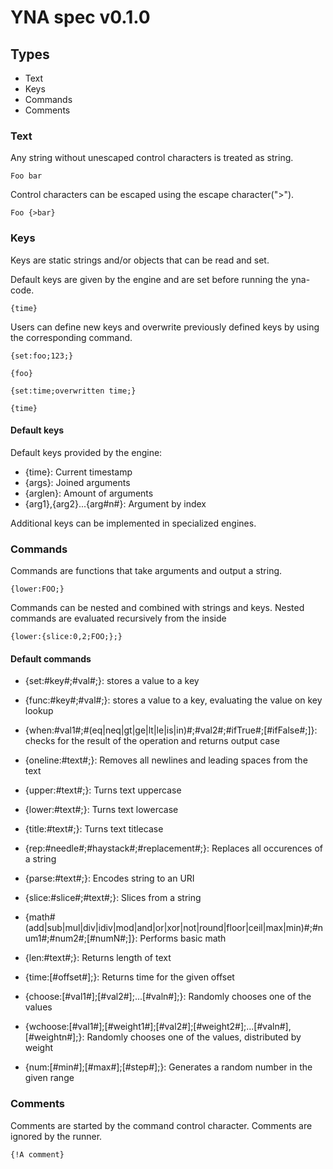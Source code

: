 # YNA spec v0.1.0

## Types

- Text
- Keys
- Commands
- Comments

### Text

Any string without unescaped control characters is treated as string.
```yna
Foo bar
```
Control characters can be escaped using the escape character(">").
```yna
Foo {>bar}
```

### Keys

Keys are static strings and/or objects that can be read and set.

Default keys are given by the engine and are set before running the yna-code.
```yna
{time}
```

Users can define new keys and overwrite previously defined keys by using the corresponding command.
```yna
{set:foo;123;}

{foo}
```

```yna
{set:time;overwritten time;}

{time}
```

#### Default keys

Default keys provided by the engine:
 - {time}: Current timestamp
 - {args}: Joined arguments
 - {arglen}: Amount of arguments
 - {arg1},{arg2}...{arg#n#}: Argument by index

Additional keys can be implemented in specialized engines.

### Commands

Commands are functions that take arguments and output a string.
```yna
{lower:FOO;}
```
Commands can be nested and combined with strings and keys.
Nested commands are evaluated recursively from the inside
```yna
{lower:{slice:0,2;FOO;};}
```

#### Default commands
- {set:#key#;#val#;}: stores a value to a key
- {func:#key#;#val#;}: stores a value to a key, evaluating the value on key lookup
- {when:#val1#;#(eq|neq|gt|ge|lt|le|is|in)#;#val2#;#ifTrue#;[#ifFalse#;]}: checks for the result of the operation and returns output case

- {oneline:#text#;}: Removes all newlines and leading spaces from the text
- {upper:#text#;}: Turns text uppercase
- {lower:#text#;}: Turns text lowercase
- {title:#text#;}: Turns text titlecase
- {rep:#needle#;#haystack#;#replacement#;}: Replaces all occurences of a string
- {parse:#text#;}: Encodes string to an URI
- {slice:#slice#;#text#;}: Slices from a string

- {math#(add|sub|mul|div|idiv|mod|and|or|xor|not|round|floor|ceil|max|min)#;#num1#;#num2#;[#numN#;]}: Performs basic math

- {len:#text#;}: Returns length of text
- {time:[#offset#];}: Returns time for the given offset

- {choose:[#val1#];[#val2#];...[#valn#];}: Randomly chooses one of the values
- {wchoose:[#val1#];[#weight1#];[#val2#];[#weight2#];...[#valn#],[#weightn#];}: Randomly chooses one of the values, distributed by weight
- {num:[#min#];[#max#];[#step#];}: Generates a random number in the given range

### Comments

Comments are started by the command control character.
Comments are ignored by the runner.
```yna
{!A comment}
```
